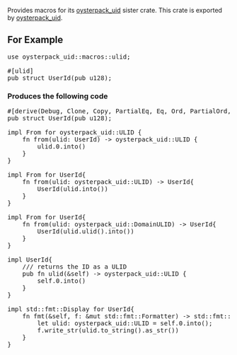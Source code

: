 Provides macros for its [oysterpack_uid](https://crates.io/crates/oysterpack_uid) sister crate.
This crate is exported by [oysterpack_uid](https://crates.io/crates/oysterpack_uid).

## For Example
<pre>
use oysterpack_uid::macros::ulid;

#[ulid]
pub struct UserId(pub u128);
</pre>

### Produces the following code
<pre>
#[derive(Debug, Clone, Copy, PartialEq, Eq, Ord, PartialOrd, Hash, Serialize, Deserialize)]
pub struct UserId(pub u128);

impl From<UserId> for oysterpack_uid::ULID {
    fn from(ulid: UserId) -> oysterpack_uid::ULID {
        ulid.0.into()
    }
}

impl From<oysterpack_uid::ULID> for UserId{
    fn from(ulid: oysterpack_uid::ULID) -> UserId{
        UserId(ulid.into())
    }
}

impl From<oysterpack_uid::DomainULID> for UserId{
    fn from(ulid: oysterpack_uid::DomainULID) -> UserId{
        UserId(ulid.ulid().into())
    }
}

impl UserId{
    /// returns the ID as a ULID
    pub fn ulid(&self) -> oysterpack_uid::ULID {
        self.0.into()
    }
}

impl std::fmt::Display for UserId{
    fn fmt(&self, f: &mut std::fmt::Formatter) -> std::fmt::Result {
        let ulid: oysterpack_uid::ULID = self.0.into();
        f.write_str(ulid.to_string().as_str())
    }
}

</pre>